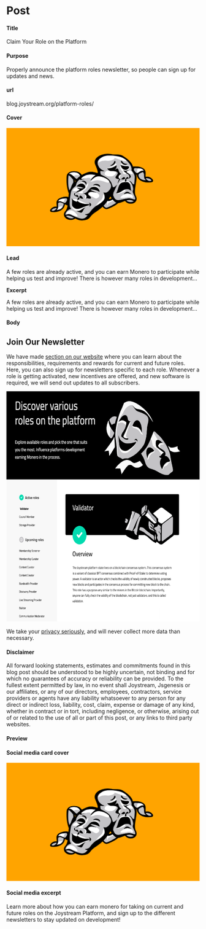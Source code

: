 # Post

#### Title

Claim Your Role on the Platform

#### Purpose

Properly announce the platform roles newsletter, so people can sign up for updates and news.

#### url

blog.joystream.org/platform-roles/

#### Cover

<p align="center"><img src="platform-roles.png"></p>

#### Lead

A few roles are already active, and you can earn Monero to participate while helping us test and improve! There is however many roles in development...

**Excerpt**

A few roles are already active, and you can earn Monero to participate while helping us test and improve! There is however many roles in development...

#### Body

Join Our Newsletter
-------------------

We have made [section on our website](https://www.joystream.org/roles) where you can learn about the responsibilities, requirements and rewards for current and future roles. Here, you can also sign up for newsletters specific to each role. Whenever a role is getting activated, new incentives are offered, and new software is required, we will send out updates to all subscribers.

<p align="center"><img height=600px src="screenshot.png"></p>

We take your [privacy seriously](https://www.joystream.org/privacy-policy), and will never collect more data than necessary.


#### Disclaimer

All forward looking statements, estimates and commitments found in this blog post should be understood to be highly uncertain, not binding and for which no guarantees of accuracy or reliability can be provided. To the fullest extent permitted by law, in no event shall Joystream, Jsgenesis or our affiliates, or any of our directors, employees, contractors, service providers or agents have any liability whatsoever to any person for any direct or indirect loss, liability, cost, claim, expense or damage of any kind, whether in contract or in tort, including negligence, or otherwise, arising out of or related to the use of all or part of this post, or any links to third party websites.

#### Preview



#### Social media card cover

<p align="center"><img src="platform-roles.png"></p>

#### Social media excerpt

Learn more about how you can earn monero for taking on current and future roles on the Joystream Platform, and sign up to the different newsletters to stay updated on development!
